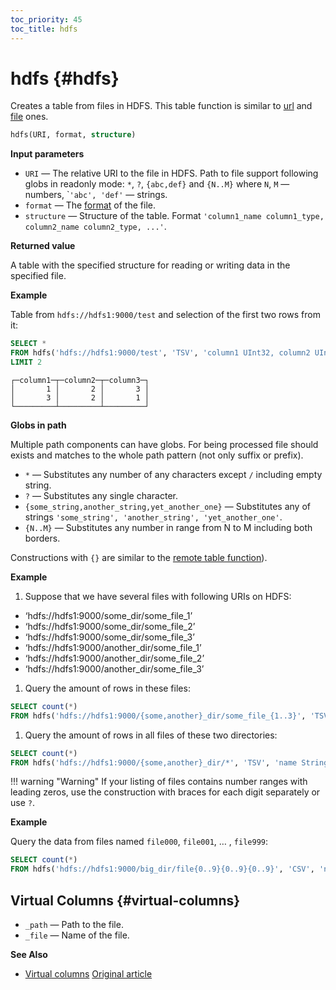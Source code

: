 ```yaml
---
toc_priority: 45
toc_title: hdfs
---
```


# hdfs {#hdfs}

Creates a table from files in HDFS. This table function is similar to [url](url.md) and [file](file.md) ones.

``` sql
hdfs(URI, format, structure)
```

**Input parameters**

-   `URI` — The relative URI to the file in HDFS. Path to file support following globs in readonly mode: `*`, `?`, `{abc,def}` and `{N..M}` where `N`, `M` — numbers, \``'abc', 'def'` — strings.
-   `format` — The [format](../../interfaces/formats.md#formats) of the file.
-   `structure` — Structure of the table. Format `'column1_name column1_type, column2_name column2_type, ...'`.

**Returned value**

A table with the specified structure for reading or writing data in the specified file.

**Example**

Table from `hdfs://hdfs1:9000/test` and selection of the first two rows from it:

``` sql
SELECT *
FROM hdfs('hdfs://hdfs1:9000/test', 'TSV', 'column1 UInt32, column2 UInt32, column3 UInt32')
LIMIT 2
```

``` text
┌─column1─┬─column2─┬─column3─┐
│       1 │       2 │       3 │
│       3 │       2 │       1 │
└─────────┴─────────┴─────────┘
```

**Globs in path**

Multiple path components can have globs. For being processed file should exists and matches to the whole path pattern (not only suffix or prefix).

-   `*` — Substitutes any number of any characters except `/` including empty string.
-   `?` — Substitutes any single character.
-   `{some_string,another_string,yet_another_one}` — Substitutes any of strings `'some_string', 'another_string', 'yet_another_one'`.
-   `{N..M}` — Substitutes any number in range from N to M including both borders.

Constructions with `{}` are similar to the [remote table function](../../sql-reference/table-functions/remote.md)).

**Example**

1.  Suppose that we have several files with following URIs on HDFS:

-   ‘hdfs://hdfs1:9000/some\_dir/some\_file\_1’
-   ‘hdfs://hdfs1:9000/some\_dir/some\_file\_2’
-   ‘hdfs://hdfs1:9000/some\_dir/some\_file\_3’
-   ‘hdfs://hdfs1:9000/another\_dir/some\_file\_1’
-   ‘hdfs://hdfs1:9000/another\_dir/some\_file\_2’
-   ‘hdfs://hdfs1:9000/another\_dir/some\_file\_3’

1.  Query the amount of rows in these files:

<!-- -->

``` sql
SELECT count(*)
FROM hdfs('hdfs://hdfs1:9000/{some,another}_dir/some_file_{1..3}', 'TSV', 'name String, value UInt32')
```

1.  Query the amount of rows in all files of these two directories:

<!-- -->

``` sql
SELECT count(*)
FROM hdfs('hdfs://hdfs1:9000/{some,another}_dir/*', 'TSV', 'name String, value UInt32')
```

!!! warning "Warning" If your listing of files contains number ranges with leading zeros, use the construction with braces for each digit separately or use `?`.

**Example**

Query the data from files named `file000`, `file001`, … , `file999`:

``` sql
SELECT count(*)
FROM hdfs('hdfs://hdfs1:9000/big_dir/file{0..9}{0..9}{0..9}', 'CSV', 'name String, value UInt32')
```

## Virtual Columns {#virtual-columns}

-   `_path` — Path to the file.
-   `_file` — Name of the file.

**See Also**

-   [Virtual columns](https://clickhouse.tech/docs/en/operations/table_engines/#table_engines-virtual_columns)
[Original article](https://clickhouse.tech/docs/en/query_language/table_functions/hdfs/) <!--hide-->

